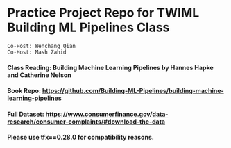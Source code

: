 # Practice Project Repo for TWIML Building ML Pipelines Class

    Co-Host: Wenchang Qian
    Co-Host: Mash Zahid

#### Class Reading: Building Machine Learning Pipelines by Hannes Hapke and Catherine Nelson

#### Book Repo: https://github.com/Building-ML-Pipelines/building-machine-learning-pipelines

#### Full Dataset: https://www.consumerfinance.gov/data-research/consumer-complaints/#download-the-data

#### Please use tfx==0.28.0 for compatibility reasons. 


